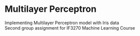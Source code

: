 # Multilayer Perceptron

Implementing Multilayer Perceptron model with Iris data<br>
Second group assignment for IF3270 Machine Learning Course
